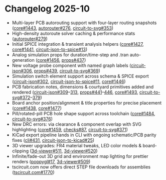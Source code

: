 # Changelog 2025-10

- Multi-layer PCB autorouting support with four-layer routing snapshots ([core#1443](https://github.com/tscircuit/core/pull/1443), [autorouter#276](https://github.com/tscircuit/tscircuit-autorouter/pull/276), [circuit-to-svg#353](https://github.com/tscircuit/circuit-to-svg/pull/353))
- High-density autoroute solver caching & performance stats ([autorouter#279](https://github.com/tscircuit/tscircuit-autorouter/pull/279))
- Initial SPICE integration & transient analysis helpers ([core#1427](https://github.com/tscircuit/core/pull/1427), [core#1441](https://github.com/tscircuit/core/pull/1441), [circuit-json-to-spice#13](https://github.com/tscircuit/circuit-json-to-spice/pull/13))
- Analog simulation props for duration/time-step and .tran auto-generation ([core#1456](https://github.com/tscircuit/core/pull/1456), [props#437](https://github.com/tscircuit/props/pull/437))
- New voltage probe component with named graph labels ([circuit-json#306](https://github.com/tscircuit/circuit-json/pull/306), [props#439](https://github.com/tscircuit/props/pull/439), [circuit-to-svg#369](https://github.com/tscircuit/circuit-to-svg/pull/369))
- Simulation switch element support across schema & SPICE export ([circuit-json#302](https://github.com/tscircuit/circuit-json/pull/302), [circuit-json-to-spice#11](https://github.com/tscircuit/circuit-json-to-spice/pull/11), [core#1446](https://github.com/tscircuit/core/pull/1446))
- PCB fabrication notes, dimensions & courtyard primitives added and rendered ([circuit-json#309](https://github.com/tscircuit/circuit-json/pull/309)–[313](https://github.com/tscircuit/circuit-json/pull/313), [props#441](https://github.com/tscircuit/props/pull/441)–[446](https://github.com/tscircuit/props/pull/446), [core#1493](https://github.com/tscircuit/core/pull/1493), [circuit-to-svg#372](https://github.com/tscircuit/circuit-to-svg/pull/372)–[379](https://github.com/tscircuit/circuit-to-svg/pull/379))
- Board anchor position/alignment & title properties for precise placement ([core#1438](https://github.com/tscircuit/core/pull/1438), [core#1477](https://github.com/tscircuit/core/pull/1477))
- Pill/rotated-pill PCB hole shape support across toolchain ([core#1484](https://github.com/tscircuit/core/pull/1484), [circuit-to-svg#376](https://github.com/tscircuit/circuit-to-svg/pull/376))
- New DRC errors: via clearance & component overlap with SVG highlighting ([core#1459](https://github.com/tscircuit/core/pull/1459), [checks#87](https://github.com/tscircuit/checks/pull/87), [circuit-to-svg#371](https://github.com/tscircuit/circuit-to-svg/pull/371))
- KiCad export pipeline lands in CLI with ongoing schematic/PCB parity fixes ([cli#431](https://github.com/tscircuit/cli/pull/431), [circuit-json-to-kicad#25](https://github.com/tscircuit/circuit-json-to-kicad/pull/25))
- 3D viewer upgrades: FR4 material tweaks, LED color models & board-clipping ([3d-viewer#511](https://github.com/tscircuit/3d-viewer/pull/511), [3d-viewer#520](https://github.com/tscircuit/3d-viewer/pull/520))
- Infinite/fade-out 3D grid and environment map lighting for prettier renders ([poppygl#17](https://github.com/tscircuit/poppygl/pull/17), [3d-viewer#509](https://github.com/tscircuit/3d-viewer/pull/509))
- tscircuit.com now offers direct STEP file downloads for assemblies ([tscircuit.com#1770](https://github.com/tscircuit/tscircuit.com/pull/1770))
